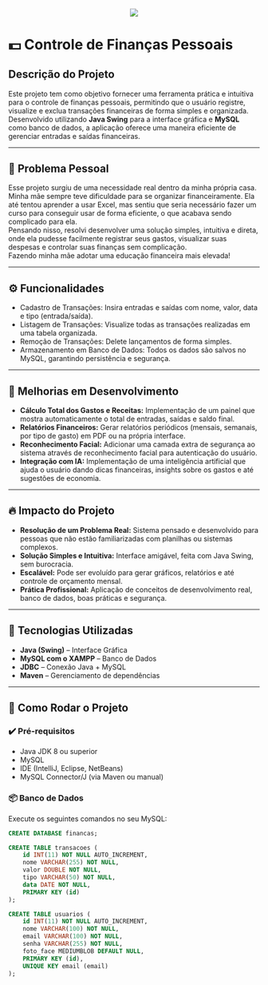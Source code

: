 <h4 align="center"> 
	<img src="http://img.shields.io/static/v1?label=STATUS&message=DESENVOLVIMENTO%20EM%20ANDAMENTO&color=F7DF1E&style=for-the-badge"/>
</h4>

# 💵 Controle de Finanças Pessoais

## Descrição do Projeto

Este projeto tem como objetivo fornecer uma ferramenta prática e intuitiva para o controle de finanças pessoais, permitindo que o usuário registre, visualize e exclua transações financeiras de forma simples e organizada. Desenvolvido utilizando **Java Swing** para a interface gráfica e **MySQL** como banco de dados, a aplicação oferece uma maneira eficiente de gerenciar entradas e saídas financeiras.

---

## 🎯 Problema Pessoal

Esse projeto surgiu de uma necessidade real dentro da minha própria casa. Minha mãe sempre teve dificuldade para se organizar financeiramente. Ela até tentou aprender a usar Excel, mas sentiu que seria necessário fazer um curso para conseguir usar de forma eficiente, o que acabava sendo complicado para ela.  
Pensando nisso, resolvi desenvolver uma solução simples, intuitiva e direta, onde ela pudesse facilmente registrar seus gastos, visualizar suas despesas e controlar suas finanças sem complicação.  
Fazendo minha mãe adotar uma educação financeira mais elevada!

---

## ⚙️ Funcionalidades

- Cadastro de Transações: Insira entradas e saídas com nome, valor, data e tipo (entrada/saída).
- Listagem de Transações: Visualize todas as transações realizadas em uma tabela organizada.
- Remoção de Transações: Delete lançamentos de forma simples.
- Armazenamento em Banco de Dados: Todos os dados são salvos no MySQL, garantindo persistência e segurança.

---

## 🚧 Melhorias em Desenvolvimento

- **Cálculo Total dos Gastos e Receitas:** Implementação de um painel que mostra automaticamente o total de entradas, saídas e saldo final.
- **Relatórios Financeiros:** Gerar relatórios periódicos (mensais, semanais, por tipo de gasto) em PDF ou na própria interface.
- **Reconhecimento Facial:** Adicionar uma camada extra de segurança ao sistema através de reconhecimento facial para autenticação do usuário.
- **Integração com IA:** Implementação de uma inteligência artificial que ajuda o usuário dando dicas financeiras, insights sobre os gastos e até sugestões de economia.

---

## 🔥 Impacto do Projeto

- **Resolução de um Problema Real:** Sistema pensado e desenvolvido para pessoas que não estão familiarizadas com planilhas ou sistemas complexos.
- **Solução Simples e Intuitiva:** Interface amigável, feita com Java Swing, sem burocracia.
- **Escalável:** Pode ser evoluído para gerar gráficos, relatórios e até controle de orçamento mensal.
- **Prática Profissional:** Aplicação de conceitos de desenvolvimento real, banco de dados, boas práticas e segurança.

---

## 🚀 Tecnologias Utilizadas

- **Java (Swing)** – Interface Gráfica
- **MySQL com o XAMPP** – Banco de Dados
- **JDBC** – Conexão Java + MySQL
- **Maven** – Gerenciamento de dependências

---

## 🧠 Como Rodar o Projeto

### ✔️ Pré-requisitos

- Java JDK 8 ou superior  
- MySQL  
- IDE (IntelliJ, Eclipse, NetBeans)  
- MySQL Connector/J (via Maven ou manual)

### 📦 Banco de Dados

Execute os seguintes comandos no seu MySQL:

```sql
CREATE DATABASE financas;

CREATE TABLE transacoes (
    id INT(11) NOT NULL AUTO_INCREMENT,
    nome VARCHAR(255) NOT NULL,
    valor DOUBLE NOT NULL,
    tipo VARCHAR(50) NOT NULL,
    data DATE NOT NULL,
    PRIMARY KEY (id)
);

CREATE TABLE usuarios (
    id INT(11) NOT NULL AUTO_INCREMENT,
    nome VARCHAR(100) NOT NULL,
    email VARCHAR(100) NOT NULL,
    senha VARCHAR(255) NOT NULL,
    foto_face MEDIUMBLOB DEFAULT NULL,
    PRIMARY KEY (id),
    UNIQUE KEY email (email)
);
